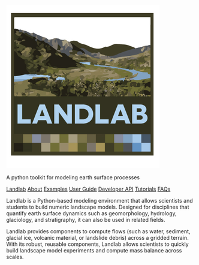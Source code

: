 
![Landlab logo](https://github.com/landlab/landlab-logo/blob/master/landlab_logo_picture.jpg) 

A python toolkit for modeling earth surface processes

[Landlab](http://landlab.github.io)
[About](http://landlab.readthedocs.org/en/latest/what_is_landlab.html)
[Examples](https://github.com/landlab/landlab/wiki/Examples)
[User Guide](http://landlab.readthedocs.org/en/latest/#user-guide)
[Developer API](http://landlab.readthedocs.org/en/latest/#developer-documentation)
[Tutorials](http://landlab.readthedocs.org/en/latest/#tutorials)
[FAQs](http://landlab.readthedocs.org/en/latest/#frequently-asked-questions)

Landlab is a Python-based modeling environment that allows scientists and students to build numeric landscape models. Designed for disciplines that quantify earth surface dynamics such as geomorphology, hydrology, glaciology, and stratigraphy, it can also be used in related fields.
    
Landlab provides components to compute flows (such as water, sediment, glacial ice, volcanic material, or landslide debris) across a gridded terrain. With its robust, reusable components, Landlab allows scientists to quickly build landscape model experiments and compute mass balance across scales.
